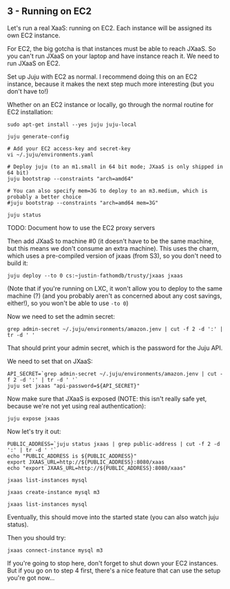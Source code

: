## 3 - Running on EC2

Let's run a real XaaS: running on EC2.  Each instance will be assigned its own EC2 instance.

For EC2, the big gotcha is that instances must be able to reach JXaaS.  So you can't
run JXaaS on your laptop and have instance reach it.  We need to run JXaaS on EC2.

Set up Juju with EC2 as normal.  I recommend doing this on an EC2 instance, because it makes the
next step much more interesting (but you don't have to!)

Whether on an EC2 instance or locally, go through the normal routine for EC2 installation:
```
sudo apt-get install --yes juju juju-local

juju generate-config

# Add your EC2 access-key and secret-key
vi ~/.juju/environments.yaml

# Deploy juju (to an m1.small in 64 bit mode; JXaaS is only shipped in 64 bit)
juju bootstrap --constraints "arch=amd64"

# You can also specify mem=3G to deploy to an m3.medium, which is probably a better choice
#juju bootstrap --constraints "arch=amd64 mem=3G"

juju status
```

TODO: Document how to use the EC2 proxy servers

Then add JXaaS to machine #0 (it doesn't have to be the same machine, but this means we
don't consume an extra machine).  This uses the charm, which uses a pre-compiled version of
jxaas (from S3), so you don't need to build it:
```
juju deploy --to 0 cs:~justin-fathomdb/trusty/jxaas jxaas
```

(Note that if you're running on LXC, it won't allow you to deploy to the same machine (?) (and you probably
aren't as concerned about any cost savings, either!), so you won't be able to use ```-to 0```)

Now we need to set the admin secret:

```
grep admin-secret ~/.juju/environments/amazon.jenv | cut -f 2 -d ':' | tr -d ' '
```

That should print your admin secret, which is the password for the Juju API.

We need to set that on JXaaS:

```
API_SECRET=`grep admin-secret ~/.juju/environments/amazon.jenv | cut -f 2 -d ':' | tr -d ' '`
juju set jxaas "api-password=${API_SECRET}"
```

Now make sure that JXaaS is exposed (NOTE: this isn't really safe yet, because
we're not yet using real authentication):

```
juju expose jxaas
```

Now let's try it out:

```
PUBLIC_ADDRESS=`juju status jxaas | grep public-address | cut -f 2 -d ':' | tr -d ' '`
echo "PUBLIC_ADDRESS is ${PUBLIC_ADDRESS}"
export JXAAS_URL=http://${PUBLIC_ADDRESS}:8080/xaas
echo "export JXAAS_URL=http://${PUBLIC_ADDRESS}:8080/xaas"

jxaas list-instances mysql

jxaas create-instance mysql m3

jxaas list-instances mysql
```


Eventually, this should move into the started state (you can also watch juju status).

Then you should try:

```
jxaas connect-instance mysql m3
```


If you're going to stop here, don't forget to shut down your EC2 instances.  But if you
go on to step 4 first, there's a nice feature that can use the setup you're got now...